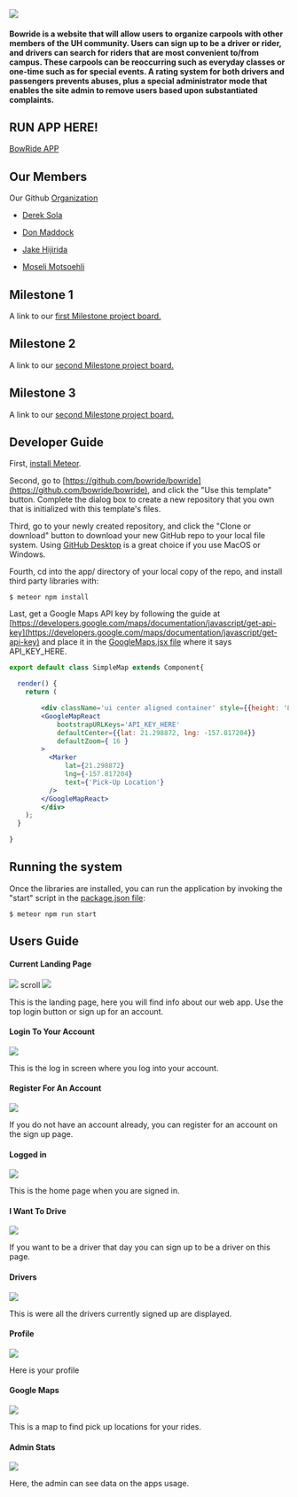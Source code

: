 <img src="doc/bowride-logo-small.png">

#### Bowride is a website that will allow users to organize carpools with other members of the UH community. Users can sign up to be a driver or rider, and drivers can search for riders that are most convenient to/from campus. These carpools can be reoccurring such as everyday classes or one-time such as for special events. A rating system for both drivers and passengers prevents abuses, plus a special administrator mode that enables the site admin to remove users based upon substantiated complaints.

## RUN APP HERE!
[BowRide APP](http://bowride.meteorapp.com/#/)

## Our Members
Our Github [Organization](https://github.com/bowride) 

* [Derek Sola](https://derekasola.github.io/)

* [Don Maddock](https://don-maddock.github.io/)

* [Jake Hijirida](https://jakehiji.github.io/)

* [Moseli Motsoehli](https://deepsmoseli.github.io/)

## Milestone 1
A link to our [first Milestone project board.](https://github.com/bowride/bowride/projects/1)

## Milestone 2
A link to our [second Milestone project board.](https://github.com/bowride/bowride/projects/2)

## Milestone 3
A link to our [second Milestone project board.](https://github.com/bowride/bowride/projects/3)

## Developer Guide
First, [install Meteor](https://www.meteor.com/install).

Second, go to [https://github.com/bowride/bowride](https://github.com/bowride/bowride), and click the "Use this template" button. Complete the dialog box to create a new repository that you own that is initialized with this template's files.

Third, go to your newly created repository, and click the "Clone or download" button to download your new GitHub repo to your local file system.  Using [GitHub Desktop](https://desktop.github.com/) is a great choice if you use MacOS or Windows.

Fourth, cd into the app/ directory of your local copy of the repo, and install third party libraries with:

```
$ meteor npm install
```

Last, get a Google Maps API key by following the guide at [https://developers.google.com/maps/documentation/javascript/get-api-key](https://developers.google.com/maps/documentation/javascript/get-api-key) and place it in the [GoogleMaps.jsx file](https://github.com/bowride/bowride/blob/master/app/imports/ui/pages/GoogleMaps.jsx) where it says API_KEY_HERE.

```jsx
export default class SimpleMap extends Component{

  render() {
    return (

        <div className='ui center aligned container' style={{height: '80vh', width: '80vw'}}>
        <GoogleMapReact
            bootstrapURLKeys='API_KEY_HERE'
            defaultCenter={{lat: 21.298872, lng: -157.817204}}
            defaultZoom={ 16 }
        >
          <Marker
              lat={21.298872}
              lng={-157.817204}
              text={'Pick-Up Location'}
          />
        </GoogleMapReact>
        </div>
    );
  }

}
```

## Running the system

Once the libraries are installed, you can run the application by invoking the "start" script in the [package.json file](https://github.com/bowride/bowride/blob/master/app/package.json):

```
$ meteor npm run start
```

## Users Guide

#### Current Landing Page
<img src="doc/M2_Landding_V2.png">
scroll
<img src="doc/M2_Landding2_V2.png">

This is the landing page, here you will find info about our web app. Use the top login button or sign up for an account.

#### Login To Your Account
<img src="doc/M2-Login.png">

This is the log in screen where you log into your account.

#### Register For An Account
<img src="doc/M2-Register.png">

If you do not have an account already, you can register for an account on the sign up page.

#### Logged in
<img src="doc/M2-Loggedin.png">

This is the home page when you are signed in.

#### I Want To Drive
<img src="doc/M2-iwanttodrive.png">

If you want to be a driver that day you can sign up to be a driver on this page.

#### Drivers
<img src="doc/M2-Drivers.png">

This is were all the drivers currently signed up are displayed.

#### Profile
<img src="doc/M2-Profile.png">

Here is your profile

#### Google Maps
<img src="doc/M2-Map.png">

This is a map to find pick up locations for your rides.

#### Admin Stats
<img src="doc/M2-AdminStats.png">

Here, the admin can see data on the apps usage.
